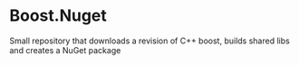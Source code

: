 # Boost.Nuget
Small repository that downloads a revision of C++ boost, builds shared libs and creates a NuGet package

#
